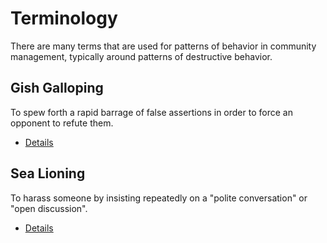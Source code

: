 # Terminology

There are many terms that are used for patterns of behavior in community management, typically around patterns of destructive behavior.

## Gish Galloping

To spew forth a rapid barrage of false assertions in order to force an opponent to refute them.

* [Details](https://curiosity.com/topics/the-gish-gallop-wins-debates-with-a-deluge-of-lies-curiosity)

## Sea Lioning

To harass someone by insisting repeatedly on a "polite conversation" or "open discussion".

* [Details](http://wondermark.com/1k62/)
